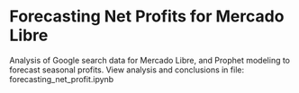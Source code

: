 # Forecasting Net Profits for Mercado Libre

Analysis of Google search data for Mercado Libre, and Prophet modeling to forecast seasonal profits. 
View analysis and conclusions in file: forecasting_net_profit.ipynb
